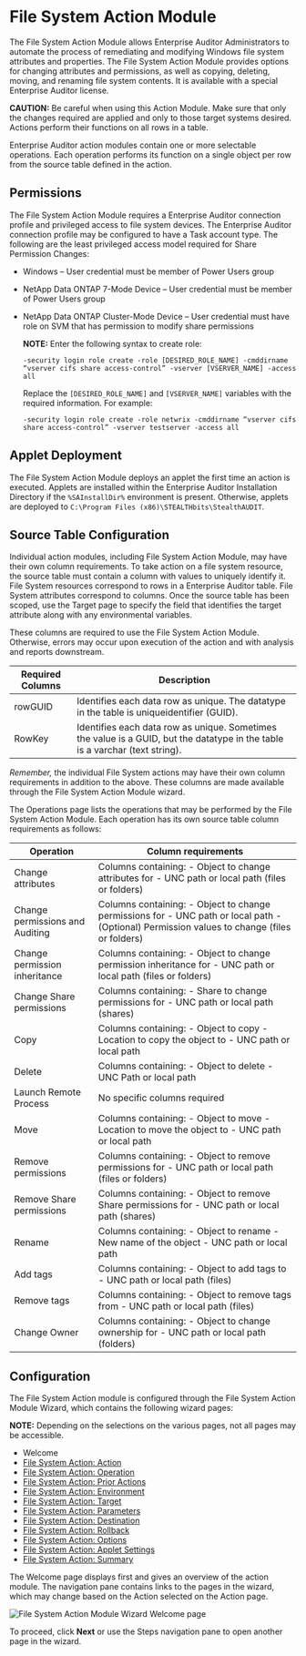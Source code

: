 # File System Action Module

The File System Action Module allows Enterprise Auditor Administrators to automate the process of
remediating and modifying Windows file system attributes and properties. The File System Action
Module provides options for changing attributes and permissions, as well as copying, deleting,
moving, and renaming file system contents. It is available with a special Enterprise Auditor
license.

**CAUTION:** Be careful when using this Action Module. Make sure that only the changes required are
applied and only to those target systems desired. Actions perform their functions on all rows in a
table.

Enterprise Auditor action modules contain one or more selectable operations. Each operation performs
its function on a single object per row from the source table defined in the action.

## Permissions

The File System Action Module requires a Enterprise Auditor connection profile and privileged access
to file system devices. The Enterprise Auditor connection profile may be configured to have a Task
account type. The following are the least privileged access model required for Share Permission
Changes:

- Windows – User credential must be member of Power Users group
- NetApp Data ONTAP 7-Mode Device – User credential must be member of Power Users group
- NetApp Data ONTAP Cluster-Mode Device – User credential must have role on SVM that has permission
  to modify share permissions

    **NOTE:** Enter the following syntax to create role:

    ```
    ‑security login role create ‑role [DESIRED_ROLE_NAME] ‑cmddirname “vserver cifs share access-control” ‑vserver [VSERVER_NAME] ‑access all
    ```

    Replace the `[DESIRED_ROLE_NAME]` and `[VSERVER_NAME]` variables with the required information.
    For example:

    ```
    ‑security login role create ‑role netwrix ‑cmddirname “vserver cifs share access-control” ‑vserver testserver ‑access all
    ```

## Applet Deployment

The File System Action Module deploys an applet the first time an action is executed. Applets are
installed within the Enterprise Auditor Installation Directory if the `%SAInstallDir%` environment
is present. Otherwise, applets are deployed to `C:\Program Files (x86)\STEALTHbits\StealthAUDIT`.

## Source Table Configuration

Individual action modules, including File System Action Module, may have their own column
requirements. To take action on a file system resource, the source table must contain a column with
values to uniquely identify it. File System resources correspond to rows in a Enterprise Auditor
table. File System attributes correspond to columns. Once the source table has been scoped, use the
Target page to specify the field that identifies the target attribute along with any environmental
variables.

These columns are required to use the File System Action Module. Otherwise, errors may occur upon
execution of the action and with analysis and reports downstream.

| Required Columns | Description                                                                                                                  |
| ---------------- | ---------------------------------------------------------------------------------------------------------------------------- |
| rowGUID          | Identifies each data row as unique. The datatype in the table is uniqueidentifier (GUID).                                    |
| RowKey           | Identifies each data row as unique. Sometimes the value is a GUID, but the datatype in the table is a varchar (text string). |

_Remember,_ the individual File System actions may have their own column requirements in addition to
the above. These columns are made available through the File System Action Module wizard.

The Operations page lists the operations that may be performed by the File System Action Module.
Each operation has its own source table column requirements as follows:

| Operation                       | Column requirements                                                                                                                         |
| ------------------------------- | ------------------------------------------------------------------------------------------------------------------------------------------- |
| Change attributes               | Columns containing: - Object to change attributes for - UNC path or local path (files or folders)                                           |
| Change permissions and Auditing | Columns containing: - Object to change permissions for - UNC path or local path - (Optional) Permission values to change (files or folders) |
| Change permission inheritance   | Columns containing: - Object to change permission inheritance for - UNC path or local path (files or folders)                               |
| Change Share permissions        | Columns containing: - Share to change permissions for - UNC path or local path (shares)                                                     |
| Copy                            | Columns containing: - Object to copy - Location to copy the object to - UNC path or local path                                              |
| Delete                          | Columns containing: - Object to delete - UNC Path or local path                                                                             |
| Launch Remote Process           | No specific columns required                                                                                                                |
| Move                            | Columns containing: - Object to move - Location to move the object to - UNC path or local path                                              |
| Remove permissions              | Columns containing: - Object to remove permissions for - UNC path or local path (files or folders)                                          |
| Remove Share permissions        | Columns containing: - Object to remove Share permissions for - UNC path or local path (shares)                                              |
| Rename                          | Columns containing: - Object to rename - New name of the object - UNC path or local path                                                    |
| Add tags                        | Columns containing: - Object to add tags to - UNC path or local path (files)                                                                |
| Remove tags                     | Columns containing: - Object to remove tags from - UNC path or local path (files)                                                           |
| Change Owner                    | Columns containing: - Object to change ownership for - UNC path or local path (folders)                                                     |

## Configuration

The File System Action module is configured through the File System Action Module Wizard, which
contains the following wizard pages:

**NOTE:** Depending on the selections on the various pages, not all pages may be accessible.

- Welcome
- [File System Action: Action](/docs/accessanalyzer/11.6/accessanalyzer/admin/action/filesystem/action.md)
- [File System Action: Operation](/docs/accessanalyzer/11.6/accessanalyzer/admin/action/filesystem/operation.md)
- [File System Action: Prior Actions](/docs/accessanalyzer/11.6/accessanalyzer/admin/action/filesystem/prioractions.md)
- [File System Action: Environment](/docs/accessanalyzer/11.6/accessanalyzer/admin/action/filesystem/environment.md)
- [File System Action: Target](/docs/accessanalyzer/11.6/accessanalyzer/admin/action/filesystem/target.md)
- [File System Action: Parameters](/docs/accessanalyzer/11.6/accessanalyzer/admin/action/filesystem/parameters.md)
- [File System Action: Destination](/docs/accessanalyzer/11.6/accessanalyzer/admin/action/filesystem/destination.md)
- [File System Action: Rollback](/docs/accessanalyzer/11.6/accessanalyzer/admin/action/filesystem/rollback.md)
- [File System Action: Options](/docs/accessanalyzer/11.6/accessanalyzer/admin/action/filesystem/options.md)
- [File System Action: Applet Settings](/docs/accessanalyzer/11.6/accessanalyzer/admin/action/filesystem/appletsettings.md)
- [File System Action: Summary](/docs/accessanalyzer/11.6/accessanalyzer/admin/action/filesystem/summary.md)

The Welcome page displays first and gives an overview of the action module. The navigation pane
contains links to the pages in the wizard, which may change based on the Action selected on the
Action page.

![File System Action Module Wizard Welcome page](/img/versioned_docs/activitymonitor_7.1/activitymonitor/install/welcome.webp)

To proceed, click **Next** or use the Steps navigation pane to open another page in the wizard.
